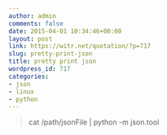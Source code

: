 ```yaml
---
author: admin
comments: false
date: 2015-04-01 10:34:46+00:00
layout: post
link: https://witr.net/quotation/?p=717
slug: pretty-print-json
title: pretty print json
wordpress_id: 717
categories:
- json
- linux
- python
---
```





<blockquote>
cat /path/jsonFile | python -m json.tool
</blockquote>



